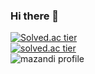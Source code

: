 ### Hi there 👋
[![Solved.ac tier](http://mazassumnida.wtf/api/mini/generate_badge?boj=jshk1205)](https://solved.ac/jshk1205)<br>
[![solved.ac tier](http://mazassumnida.wtf/api/v2/generate_badge?boj=jshk1205)](https://solved.ac/jshk1205)<br>
![mazandi profile](http://mazandi.herokuapp.com/api?handle=jshk1205&theme=dark)


